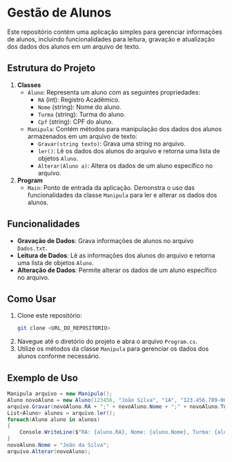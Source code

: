 # Gestão de Alunos

Este repositório contém uma aplicação simples para gerenciar informações de alunos, incluindo funcionalidades para leitura, gravação e atualização dos dados dos alunos em um arquivo de texto.

## Estrutura do Projeto

1. **Classes**
    - `Aluno`: Representa um aluno com as seguintes propriedades:
        - `RA` (int): Registro Acadêmico.
        - `Nome` (string): Nome do aluno.
        - `Turma` (string): Turma do aluno.
        - `Cpf` (string): CPF do aluno.
    - `Manipula`: Contém métodos para manipulação dos dados dos alunos armazenados em um arquivo de texto:
        - `Gravar(string texto)`: Grava uma string no arquivo.
        - `ler()`: Lê os dados dos alunos do arquivo e retorna uma lista de objetos `Aluno`.
        - `Alterar(Aluno a)`: Altera os dados de um aluno específico no arquivo.
2. **Program**
    - `Main`: Ponto de entrada da aplicação. Demonstra o uso das funcionalidades da classe `Manipula` para ler e alterar os dados dos alunos.

## Funcionalidades

- **Gravação de Dados**: Grava informações de alunos no arquivo `Dados.txt`.
- **Leitura de Dados**: Lê as informações dos alunos do arquivo e retorna uma lista de objetos `Aluno`.
- **Alteração de Dados**: Permite alterar os dados de um aluno específico no arquivo.

## Como Usar

1. Clone este repositório:
    ```sh
    git clone <URL_DO_REPOSITORIO>
    ```
2. Navegue até o diretório do projeto e abra o arquivo `Program.cs`.
3. Utilize os métodos da classe `Manipula` para gerenciar os dados dos alunos conforme necessário.

## Exemplo de Uso

```csharp
Manipula arquivo = new Manipula();
Aluno novoAluno = new Aluno(123456, "João Silva", "1A", "123.456.789-00");
arquivo.Gravar(novoAluno.RA + ";" + novoAluno.Nome + ";" + novoAluno.Turma + ";" + novoAluno.Cpf);
List<Aluno> alunos = arquivo.ler();
foreach(Aluno aluno in alunos)
{
    Console.WriteLine($"RA: {aluno.RA}, Nome: {aluno.Nome}, Turma: {aluno.Turma}, CPF: {aluno.Cpf}");
}
novoAluno.Nome = "João da Silva";
arquivo.Alterar(novoAluno);